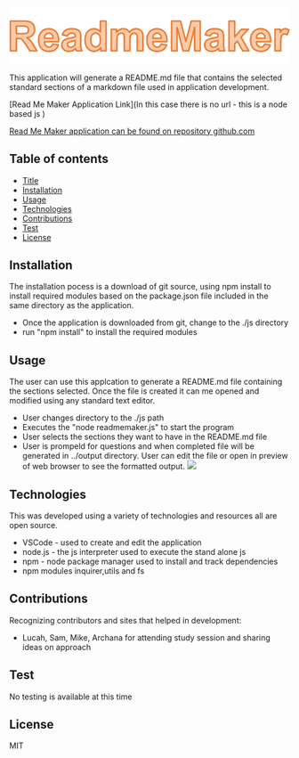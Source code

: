 ![](../images/readmemaker.png)

This application will generate a README.md file that contains the selected standard sections of a markdown file used in application development.

[Read Me Maker Application Link](In this case there is no url - this is a node based js )

[Read Me Maker application can be found on repository github.com](https://www.github.com/ktywelch/readmemaker)
## Table of contents
* [Title](#Title)
* [Installation](#Installation)
* [Usage](#Usage)
* [Technologies](#Technologies)
* [Contributions](#Contributions)
* [Test](#Test)
* [License](#License)
## Installation
The installation pocess is a download of git source, using npm install to install required modules based on the package.json file included in the same directory as the application.

* Once the application is downloaded from git, change to the ./js directory
* run "npm install" to install the required modules

## Usage
The user can use this applcation to generate a README.md file containing the sections selected. Once the file is created it can me opened and modified using any standard text editor.

* User changes directory to the ./js path 
* Executes the "node readmemaker.js" to start the program
* User selects the sections they want to have in the README.md file
* User is prompeld for questions and when completed file will be generated in ../output directory. User can edit the file or open in preview of web browser to see the formatted output.
![](../images/readmemaker.gif)


## Technologies
This was developed using a variety of technologies and resources all are open source.

* VSCode - used to create and edit the application
* node.js - the js interpreter used to execute the stand alone js
* npm - node package manager used to install and track dependencies
* npm modules inquirer,utils and fs

## Contributions
Recognizing contributors and sites that helped in development:

* Lucah, Sam, Mike, Archana for attending study session and sharing ideas on approach
## Test
No testing is available at this time
## License
MIT